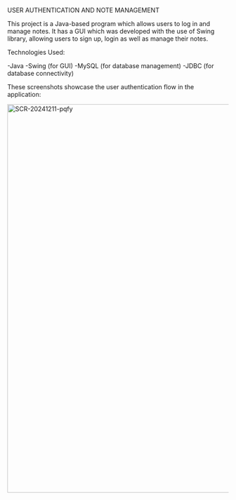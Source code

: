 USER AUTHENTICATION AND NOTE MANAGEMENT 

This project is a Java-based program which allows users to log in and manage notes. It has a GUI which was developed with the use of Swing library, allowing users to sign up, login as well as manage their notes.

Technologies Used:

-Java
-Swing (for GUI)
-MySQL (for database management)
-JDBC (for database connectivity)

These screenshots showcase the user authentication flow in the application:

<img width="885" alt="SCR-20241211-pqfy" src="https://github.com/user-attachments/assets/7e21bb3f-fafd-4b5e-b2e1-62f76d9fe564" />



